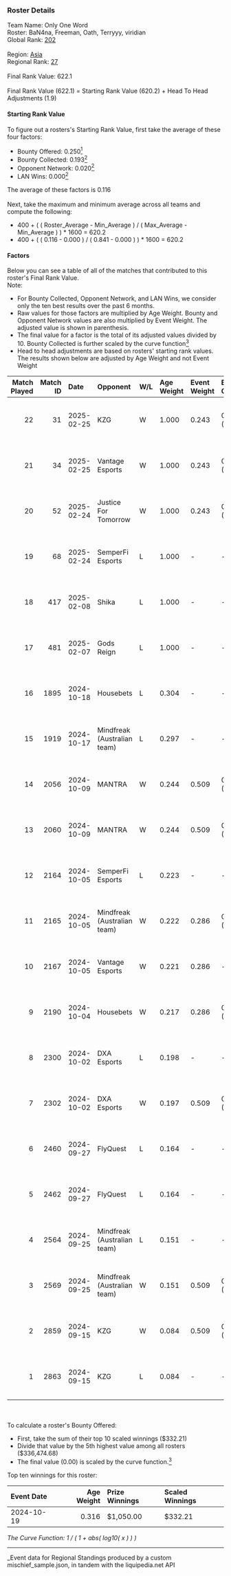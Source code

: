 ### Roster Details<br />
Team Name: Only One Word<br />
Roster: BaN4na, Freeman, Oath, Terryyy, viridian<br />
Global Rank: [202](../../standings_global_2025_03_01.md)<br />
<br />
Region: [Asia]( ../../standings_asia_2025_03_01.md)<br />
Regional Rank: [27]( ../../standings_asia_2025_03_01.md)<br />
<br />
Final Rank Value:  622.1<br />
<br />
Final Rank Value (622.1) = Starting Rank Value (620.2) + Head To Head Adjustments (1.9)<br />

#### Starting Rank Value<br />
To figure out a rosters's Starting Rank Value, first take the average of these four factors:<br />
- Bounty Offered: 0.250[<sup>1</sup>](#table2)
- Bounty Collected: 0.193[<sup>2</sup>](#table1)
- Opponent Network: 0.020[<sup>2</sup>](#table1)
- LAN Wins: 0.000[<sup>2</sup>](#table1)

The average of these factors is 0.116<br />
<br />
Next, take the maximum and minimum average across all teams and compute the following:<br />
- 400 + ( ( Roster_Average - Min_Average ) / ( Max_Average - Min_Average ) ) * 1600 = 620.2
- 400 + ( ( 0.116 - 0.000 ) / ( 0.841 - 0.000 ) ) * 1600 = 620.2


#### Factors<br />
Below you can see a table of all of the matches that contributed to this roster's Final Rank Value.<br />
Note:<br />

- For Bounty Collected, Opponent Network, and LAN Wins, we consider only the ten best results over the past 6 months.
- Raw values for those factors are multiplied by Age Weight. Bounty and Opponent Network values are also multiplied by Event Weight. The adjusted value is shown in parenthesis.
- The final value for a factor is the total of its adjusted values divided by 10. Bounty Collected is further scaled by the curve function[<sup>3</sup>](#curveFunction)
- Head to head adjustments are based on rosters' starting rank values. The results shown below are adjusted by Age Weight and not Event Weight
<span id="table1"></span><br />


| Match Played | Match ID | Date       | Opponent                    | W/L | Age Weight | Event Weight | Bounty Collected | Opponent Network | LAN Wins  | H2H Adj. | Roster                                   |
| -: | -: | :- | :- | :- | :- | :- | :- | :- | :- | -: | :- |
|           22 |       31 | 2025-02-25 | KZG                         | W   | 1.000      | 0.243        | 0.001 (0.000)    | 0.211 (0.051)    | 0 (0.000) |    14.57 | BaN4na, Freeman, Oath, Terryyy, viridian |
|           21 |       34 | 2025-02-25 | Vantage Esports             | W   | 1.000      | 0.243        | 0.000 (0.000)    | 0.180 (0.044)    | 0 (0.000) |    12.98 | BaN4na, Freeman, Oath, Terryyy, viridian |
|           20 |       52 | 2025-02-24 | Justice For Tomorrow        | W   | 1.000      | 0.243        | 0.000 (0.000)    | 0.120 (0.029)    | 0 (0.000) |    11.81 | BaN4na, Freeman, Oath, Terryyy, viridian |
|           19 |       68 | 2025-02-24 | SemperFi Esports            | L   | 1.000      | -            | -                | -                | -         |   -15.41 | BaN4na, Freeman, Oath, Terryyy, viridian |
|           18 |      417 | 2025-02-08 | Shika                       | L   | 1.000      | -            | -                | -                | -         |   -19.81 | BaN4na, neo, Oath, Terryyy, viridian     |
|           17 |      481 | 2025-02-07 | Gods Reign                  | L   | 1.000      | -            | -                | -                | -         |    -5.51 | BaN4na, neo, Oath, Terryyy, viridian     |
|           16 |     1895 | 2024-10-18 | Housebets                   | L   | 0.304      | -            | -                | -                | -         |    -4.94 | BaN4na, neo, Oath, Terryyy, viridian     |
|           15 |     1919 | 2024-10-17 | Mindfreak (Australian team) | L   | 0.297      | -            | -                | -                | -         |    -3.69 | BaN4na, neo, Oath, Terryyy, viridian     |
|           14 |     2056 | 2024-10-09 | MANTRA                      | W   | 0.244      | 0.509        | 0.000 (0.000)    | 0.129 (0.016)    | 0 (0.000) |     3.50 | BaN4na, neo, Oath, Terryyy, viridian     |
|           13 |     2060 | 2024-10-09 | MANTRA                      | W   | 0.244      | 0.509        | 0.000 (0.000)    | 0.129 (0.016)    | 0 (0.000) |     3.58 | BaN4na, neo, Oath, Terryyy, viridian     |
|           12 |     2164 | 2024-10-05 | SemperFi Esports            | L   | 0.223      | -            | -                | -                | -         |    -4.47 | BaN4na, neo, Oath, Terryyy, viridian     |
|           11 |     2165 | 2024-10-05 | Mindfreak (Australian team) | W   | 0.222      | 0.286        | 0.002 (0.000)    | 0.092 (0.006)    | 0 (0.000) |     4.20 | BaN4na, neo, Oath, Terryyy, viridian     |
|           10 |     2167 | 2024-10-05 | Vantage Esports             | W   | 0.221      | 0.286        | -                | 0.180 (0.011)    | 0 (0.000) |     2.38 | BaN4na, neo, Oath, Terryyy, viridian     |
|            9 |     2190 | 2024-10-04 | Housebets                   | W   | 0.217      | 0.286        | 0.001 (0.000)    | 0.144 (0.009)    | 0 (0.000) |     3.35 | BaN4na, neo, Oath, Terryyy, viridian     |
|            8 |     2300 | 2024-10-02 | DXA Esports                 | L   | 0.198      | -            | -                | -                | -         |    -3.43 | BaN4na, neo, Oath, Terryyy, viridian     |
|            7 |     2302 | 2024-10-02 | DXA Esports                 | W   | 0.197      | 0.509        | 0.000 (0.000)    | -                | 0 (0.000) |     2.83 | BaN4na, neo, Oath, Terryyy, viridian     |
|            6 |     2460 | 2024-09-27 | FlyQuest                    | L   | 0.164      | -            | -                | -                | -         |    -0.48 | BaN4na, neo, Oath, Terryyy, viridian     |
|            5 |     2462 | 2024-09-27 | FlyQuest                    | L   | 0.164      | -            | -                | -                | -         |    -0.48 | BaN4na, neo, Oath, Terryyy, viridian     |
|            4 |     2564 | 2024-09-25 | Mindfreak (Australian team) | L   | 0.151      | -            | -                | -                | -         |    -1.91 | BaN4na, neo, Oath, Terryyy, viridian     |
|            3 |     2569 | 2024-09-25 | Mindfreak (Australian team) | W   | 0.151      | 0.509        | 0.002 (0.000)    | 0.092 (0.007)    | 0 (0.000) |     2.87 | BaN4na, neo, Oath, Terryyy, viridian     |
|            2 |     2859 | 2024-09-15 | KZG                         | W   | 0.084      | 0.509        | 0.001 (0.000)    | 0.211 (0.009)    | -         |     1.30 | BaN4na, neo, Oath, Terryyy, viridian     |
|            1 |     2863 | 2024-09-15 | KZG                         | L   | 0.084      | -            | -                | -                | -         |    -1.36 | BaN4na, neo, Oath, Terryyy, viridian     |

<br />
<span id="table2"></span><br />
To calculate a roster's Bounty Offered:<br />

- First, take the sum of their top 10 scaled winnings ($332.21)
- Divide that value by the 5th highest value among all rosters ($336,474.68)
- The final value (0.00) is scaled by the curve function.[<sup>3</sup>](#curveFunction)

Top ten winnings for this roster:<br />

| Event Date | Age Weight | Prize Winnings | Scaled Winnings |
| :- | -: | :- | :- |
| 2024-10-19 |      0.316 | $1,050.00      | $332.21         |


<span id="curveFunction"></span>_The Curve Function: 1 / ( 1 + abs( log10( x ) ) )_<br />

---
_Event data for Regional Standings produced by a custom mischief_sample.json, in tandem with the liquipedia.net API<br />
